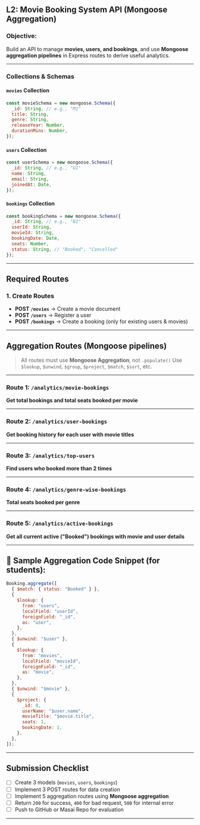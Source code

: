 ## **L2: Movie Booking System API (Mongoose Aggregation)**

### **Objective:**

Build an API to manage **movies, users, and bookings**, and use **Mongoose aggregation pipelines** in Express routes to derive useful analytics.

---

### **Collections & Schemas**

#### `movies` Collection

```js
const movieSchema = new mongoose.Schema({
  _id: String, // e.g., "M1"
  title: String,
  genre: String,
  releaseYear: Number,
  durationMins: Number,
});
```

#### `users` Collection

```js
const userSchema = new mongoose.Schema({
  _id: String, // e.g., "U1"
  name: String,
  email: String,
  joinedAt: Date,
});
```

#### `bookings` Collection

```js
const bookingSchema = new mongoose.Schema({
  _id: String, // e.g., "B1"
  userId: String,
  movieId: String,
  bookingDate: Date,
  seats: Number,
  status: String, // "Booked", "Cancelled"
});
```

---

## **Required Routes**

### 1. **Create Routes**

- **POST `/movies`** → Create a movie document
- **POST `/users`** → Register a user
- **POST `/bookings`** → Create a booking (only for existing users & movies)

---

## **Aggregation Routes (Mongoose pipelines)**

> All routes must use **Mongoose Aggregation**, not `.populate()`
> Use `$lookup`, `$unwind`, `$group`, `$project`, `$match`, `$sort`, etc.

---

### Route 1: `/analytics/movie-bookings`

**Get total bookings and total seats booked per movie**

---

### Route 2: `/analytics/user-bookings`

**Get booking history for each user with movie titles**

---

### Route 3: `/analytics/top-users`

**Find users who booked more than 2 times**

---

### Route 4: `/analytics/genre-wise-bookings`

**Total seats booked per genre**

---

### Route 5: `/analytics/active-bookings`

**Get all current active ("Booked") bookings with movie and user details**

---

## 🧪 Sample Aggregation Code Snippet (for students):

```js
Booking.aggregate([
  { $match: { status: "Booked" } },
  {
    $lookup: {
      from: "users",
      localField: "userId",
      foreignField: "_id",
      as: "user",
    },
  },
  { $unwind: "$user" },
  {
    $lookup: {
      from: "movies",
      localField: "movieId",
      foreignField: "_id",
      as: "movie",
    },
  },
  { $unwind: "$movie" },
  {
    $project: {
      _id: 0,
      userName: "$user.name",
      movieTitle: "$movie.title",
      seats: 1,
      bookingDate: 1,
    },
  },
]);
```

---

## Submission Checklist

- [ ] Create 3 models (`movies`, `users`, `bookings`)
- [ ] Implement 3 POST routes for data creation
- [ ] Implement 5 aggregation routes using **Mongoose aggregation**
- [ ] Return `200` for success, `400` for bad request, `500` for internal error
- [ ] Push to GitHub or Masai Repo for evaluation

---
